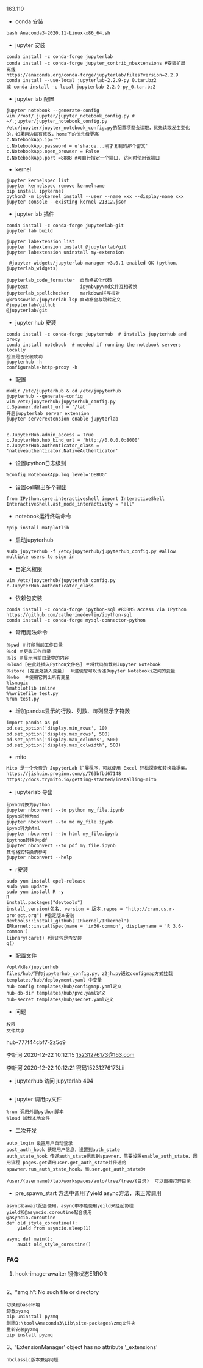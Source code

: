 163.110
- conda 安装
```
bash Anaconda3-2020.11-Linux-x86_64.sh
```
- jupyter 安装
```
conda install -c conda-forge jupyterlab
conda install -c conda-forge jupyter_contrib_nbextensions #安装扩展
离线
https://anaconda.org/conda-forge/jupyterlab/files?version=2.2.9
conda install --use-local jupyterlab-2.2.9-py_0.tar.bz2
或 conda install -c local jupyterlab-2.2.9-py_0.tar.bz2
```
- jupyter lab 配置
```
jupyter notebook --generate-config
vim /root/.jupyter/jupyter_notebook_config.py # ~/.jupyter/jupyter_notebook_config.py /etc/jupyter/jupyter_notebook_config.py的配置项都会读取，优先读取发生变化的，如果两边都有修改，home下的优先级更高
c.NotebookApp.ip='*'
c.NotebookApp.password = u'sha:ce...刚才复制的那个密文'
c.NotebookApp.open_browser = False
c.NotebookApp.port =8888 #可自行指定一个端口, 访问时使用该端口
```
- kernel
```
jupyter kernelspec list
jupyter kernelspec remove kernelname
pip install ipykernel
python3 -m ipykernel install --user --name xxx --display-name xxx
jupyter console --existing kernel-21312.json
```
- jupyter lab 插件
```
conda install -c conda-forge jupyterlab-git
jupyter lab build

jupyter labextension list
jupyter labextension install @jupyterlab/git
jupyter labextension uninstall my-extension

 @jupyter-widgets/jupyterlab-manager v3.0.1 enabled OK (python, jupyterlab_widgets)

jupyterlab_code_formatter  自动格式化代码
jupytext                   ipynb\py\md文件互相转换
jupyterlab_spellchecker    markdown拼写核对
@krassowski/jupyterlab-lsp 自动补全与跳转定义
@jupyterlab/github
@jupyterlab/git
```


- jupyter hub 安装
```
conda install -c conda-forge jupyterhub  # installs jupyterhub and proxy
conda install notebook  # needed if running the notebook servers locally
检测是否安装成功
jupyterhub -h
configurable-http-proxy -h
```
- 配置
```
mkdir /etc/jupyterhub & cd /etc/jupyterhub
jupyterhub --generate-config
vim /etc/jupyterhub/jupyterhub_config.py
c.Spawner.default_url = '/lab'
开启jupyterlab server extension
jupyter serverextension enable jupyterlab


c.JupyterHub.admin_access = True
c.JupyterHub.hub_bind_url = 'http://0.0.0.0:8000'
c.JupyterHub.authenticator_class = 'nativeauthenticator.NativeAuthenticator'

```
- 设置ipython日志级别
```markdown
%config NotebookApp.log_level='DEBUG'
```
- 设置cell输出多个输出
```
from IPython.core.interactiveshell import InteractiveShell
InteractiveShell.ast_node_interactivity = "all"
```
- notebook运行终端命令
```
!pip install matplotlib
```
- 启动jupyterhub
```
sudo jupyterhub -f /etc/jupyterhub/jupyterhub_config.py #allow multiple users to sign in
```

- 自定义权限
```
vim /etc/jupyterhub/jupyterhub_config.py
c.JupyterHub.authenticator_class
```

- 依赖包安装
```
conda install -c conda-forge ipython-sql #RDBMS access via IPython https://github.com/catherinedevlin/ipython-sql
conda install -c conda-forge mysql-connector-python
```

- 常用魔法命令
```
％pwd ＃打印当前工作目录
％cd ＃更改工作目录
％ls ＃显示当前目录中的内容
％load [在此处插入Python文件名] ＃将代码加载到Jupyter Notebook
％store [在此处插入变量]  ＃这使您可以传递Jupyter Notebooks之间的变量
％who  ＃使用它列出所有变量
%lsmagic
%matplotlib inline
%%writefile test.py
%run test.py
```
- 增加pandas显示的行数、列数、每列显示字符数
```markdown
import pandas as pd
pd.set_option('display.min_rows', 10)
pd.set_option('display.max_rows', 500)
pd.set_option('display.max_columns', 500)
pd.set_option('display.max_colwidth', 500)
```
- mito
```markdown
Mito 是一个免费的 JupyterLab 扩展程序，可以使用 Excel 轻松探索和转换数据集。
https://jishuin.proginn.com/p/763bfbd67148
https://docs.trymito.io/getting-started/installing-mito
```

- jupyterlab 导出
```
ipynb转换为python
jupyter nbconvert --to python my_file.ipynb
ipynb转换为md
jupyter nbconvert --to md my_file.ipynb
ipynb转为html
jupyter nbconvert --to html my_file.ipynb
ipython转换为pdf
jupyter nbconvert --to pdf my_file.ipynb
其他格式转换请参考
jupyter nbconvert --help
```


- r安装
```
sudo yum install epel-release
sudo yum update
sudo yum install R -y
R
install.packages("devtools")
install_version(包名, version = 版本,repos = "http://cran.us.r-project.org") #指定版本安装
devtools::install_github('IRkernel/IRkernel')
IRkernel::installspec(name = 'ir36-common', displayname = 'R 3.6-common')
library(caret) #验证包是否安装
q()
```
- 配置文件
```
/opt/k8s/jupyterhub
files/hub/下的jupyterhub_config.py、z2jh.py通过configmap方式挂载
templates/hub/deployment.yaml 中变量
hub-config templates/hub/configmap.yaml定义
hub-db-dir templates/hub/pvc.yaml定义
hub-secret templates/hub/secret.yaml定义
```

- 问题
```
权限
文件共享

```
hub-777f44cbf7-2z5q9

李新河 2020-12-22 10:12:15
15231276173@163.com

李新河 2020-12-22 10:12:21
密码15231276173Lii


- jupyterhub 访问 jupyterlab 404
```

```
- jupyter 调用py文件
```
%run 调用外部python脚本
%load 加载本地文件
```

- 二次开发
```
auto_login 设置用户自动登录
post_auth_hook 获取用户信息，设置到auth_state
auth_state_hook 传递auth_state信息到spawner，需要设置enable_auth_state，调用流程 pages.get调用user.get_auth_state并传递给spawner.run_auth_state_hook，而user.get_auth_state为

/user/{username}/lab/workspaces/auto/tree/tree/{目录}  可以直接打开目录
```

- pre_spawn_start 方法中调用了yield async方法，未正常调用
```
async和await配合使用，async中不能使用yeild来挂起协程
yield和@asyncio.coroutine配合使用
@asyncio.coroutine
def old_style_coroutine():
    yield from asyncio.sleep(1)

async def main():
    await old_style_coroutine()
```

### FAQ
1. hook-image-awaiter 镜像状态ERROR
```

```
2、“zmq.h”: No such file or directory
```
切换到base环境
卸载pyzmq
pip uninstall pyzmq
删除D:\tool\Anaconda3\Lib\site-packages\zmq文件夹
重新安装pyzmq
pip install pyzmq
```
3、'ExtensionManager' object has no attribute '_extensions'
```
nbclassic版本兼容问题
```
